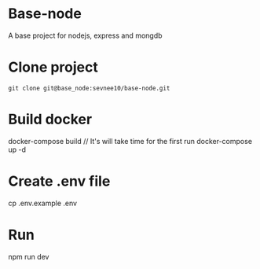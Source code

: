 # Base-node
A base project for nodejs, express and mongdb

# Clone project
`git clone git@base_node:sevnee10/base-node.git`

# Build docker
docker-compose build // It's will take time for the first run
docker-compose up -d

# Create .env file
cp .env.example .env

# Run
npm run dev
